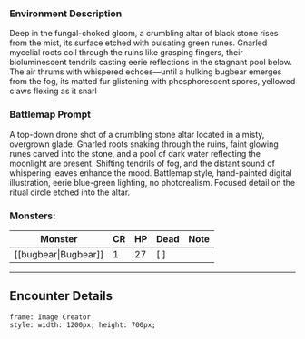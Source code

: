 ### Environment Description

Deep in the fungal-choked gloom, a crumbling altar of black stone rises from the mist, its surface etched with pulsating green runes. Gnarled mycelial roots coil through the ruins like grasping fingers, their bioluminescent tendrils casting eerie reflections in the stagnant pool below. The air thrums with whispered echoes—until a hulking bugbear emerges from the fog, its matted fur glistening with phosphorescent spores, yellowed claws flexing as it snarl

### Battlemap Prompt

A top-down drone shot of a crumbling stone altar located in a misty, overgrown glade. Gnarled roots snaking through the ruins, faint glowing runes carved into the stone, and a pool of dark water reflecting the moonlight are present. Shifting tendrils of fog, and the distant sound of whispering leaves enhance the mood. Battlemap style, hand-painted digital illustration, eerie blue-green lighting, no photorealism. Focused detail on the ritual circle etched into the altar.

### Monsters:
| Monster | CR | HP | Dead | Note |
|---------|----|----|------|------|
| [[bugbear\|Bugbear]] | 1 | 27 | [ ] |  |

---
## Encounter Details

```custom-frames
frame: Image Creator
style: width: 1200px; height: 700px;
```

